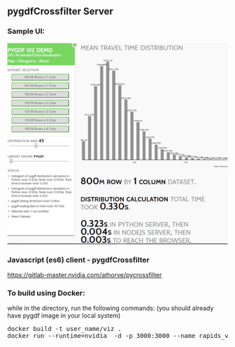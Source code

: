 ## pygdfCrossfilter Server

### Sample UI:

![sample image](sample-ui.png)


### Javascript (es6) client - pygdfCrossfilter

https://gitlab-master.nvidia.com/athorve/pycrossfilter

### To build using Docker:

while in the directory, run the following commands:
(you should already have pygdf image in your local system)

<pre>
docker build -t user_name/viz .
docker run --runtime=nvidia  -d -p 3000:3000 --name rapids_viz -v /folder/with/data:/usr/src/app/node_server/uploads user_name/viz

</pre>
